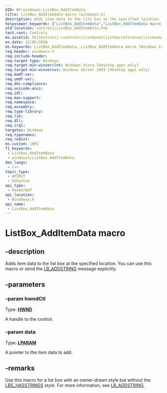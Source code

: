 ```yaml
---
UID: NF:windowsx.ListBox_AddItemData
title: ListBox_AddItemData macro (windowsx.h)
description: Adds item data to the list box at the specified location. You can use this macro or send the LB_ADDSTRING message explicitly.
helpviewer_keywords: ["ListBox_AddItemData","ListBox_AddItemData macro [Windows Controls]","_win32_ListBox_AddItemData","_win32_ListBox_AddItemData_cpp","controls.ListBox_AddItemData","controls._win32_ListBox_AddItemData","windowsx/ListBox_AddItemData"]
old-location: controls\ListBox_AddItemData.htm
tech.root: Controls
ms.assetid: VS|Controls|~\controls\listboxes\listboxreference\listboxmacros\listbox_additemdata.htm
ms.date: 12/05/2018
ms.keywords: ListBox_AddItemData, ListBox_AddItemData macro [Windows Controls], _win32_ListBox_AddItemData, _win32_ListBox_AddItemData_cpp, controls.ListBox_AddItemData, controls._win32_ListBox_AddItemData, windowsx/ListBox_AddItemData
req.header: windowsx.h
req.include-header: 
req.target-type: Windows
req.target-min-winverclnt: Windows Vista [desktop apps only]
req.target-min-winversvr: Windows Server 2003 [desktop apps only]
req.kmdf-ver: 
req.umdf-ver: 
req.ddi-compliance: 
req.unicode-ansi: 
req.idl: 
req.max-support: 
req.namespace: 
req.assembly: 
req.type-library: 
req.lib: 
req.dll: 
req.irql: 
targetos: Windows
req.typenames: 
req.redist: 
ms.custom: 19H1
f1_keywords:
 - ListBox_AddItemData
 - windowsx/ListBox_AddItemData
dev_langs:
 - c++
topic_type:
 - APIRef
 - kbSyntax
api_type:
 - HeaderDef
api_location:
 - Windowsx.h
api_name:
 - ListBox_AddItemData
---
```


# ListBox_AddItemData macro


## -description

Adds item data to the list box at the specified location. You can use this macro or send the <a href="https://docs.microsoft.com/windows/desktop/Controls/lb-addstring">LB_ADDSTRING</a> message explicitly.

## -parameters

### -param hwndCtl

Type: <b><a href="https://docs.microsoft.com/windows/desktop/WinProg/windows-data-types">HWND</a></b>

A handle to the control.

### -param data

Type: <b><a href="https://docs.microsoft.com/windows/desktop/WinProg/windows-data-types">LPARAM</a></b>

A pointer to the item data to add.

## -remarks

Use this macro for a list box with an owner-drawn style but without the <a href="https://docs.microsoft.com/windows/desktop/Controls/list-box-styles">LBS_HASSTRINGS</a> style. For more information, see <a href="https://docs.microsoft.com/windows/desktop/Controls/lb-addstring">LB_ADDSTRING</a>.

